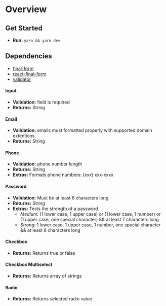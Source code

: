 # Overview

## Get Started

- **Run:** `yarn && yarn dev`

## Dependencies

- [final-form](https://www.npmjs.com/package/final-form)
- [react-final-form](https://www.npmjs.com/package/react-final-form)
- [validator](https://www.npmjs.com/package/validator)

#### Input

- **Validation:** field is required
- **Returns:** String

#### Email

- **Validation:** emails must formatted properly with supported domain extentions
- **Returns:** String

#### Phone

- **Validation:** phone number length
- **Returns:** String
- **Extras:** Formats phone numbers: (xxx) xxx-xxxx

#### Password

- **Validation:** Must be at least 6 characters long
- **Returns:** String
- **Extras:** Tests the strength of a password
  - _Medium:_ (1 lower case, 1 upper case) or (1 lower case, 1 number) or (1 upper case, one special character) && at least 7 characters long
  - _Strong:_ 1 lower case, 1 upper case, 1 number, one special character && at least 8 characters long

#### Checkbox

- **Returns:** Returns true or false

#### Checkbox Multiselect

- **Returns:** Returns array of strings

#### Radio

- **Returns:** Returns selected radio value
